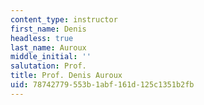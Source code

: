 ```yaml
---
content_type: instructor
first_name: Denis
headless: true
last_name: Auroux
middle_initial: ''
salutation: Prof.
title: Prof. Denis Auroux
uid: 78742779-553b-1abf-161d-125c1351b2fb
---
```

